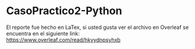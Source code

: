 # CasoPractico2-Python
El reporte fue hecho en LaTex, si usted gusta ver el archivo en Overleaf se encuentra en el siguiente link:
https://www.overleaf.com/read/hkyydnpsyhxb
